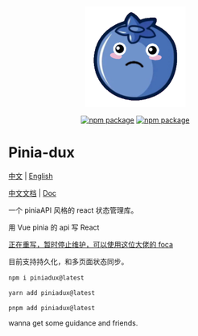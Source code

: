 <p align="center">
  <a href="https://sooniter.github.io/pinia-dux/#/" target="_blank" rel="noopener noreferrer">
    <img width="200" src="https://github.com/SoonIter/pinia-dux/blob/master/docs/assets/logo.png?raw=true" alt="Pinia logo">
  </a>
</p>

<p align="center">
  <a href="https://npmjs.com/package/piniadux"><img src="https://badgen.net/npm/v/piniadux" alt="npm package"></a>
  <a href="https://github.com/SoonIter/pinia-dux"><img src="https://badgen.net/github/last-commit/sooniter/pinia-dux" alt="npm package"></a>
</p>

# Pinia-dux

[中文](./README.md) | [English](./README.en-US.md)

[中文文档](https://sooniter.github.io/pinia-dux/#/zh-CN) | [Doc](https://sooniter.github.io/pinia-dux/)

一个 piniaAPI 风格的 react 状态管理库。

用 Vue pinia 的 api 写 React

[正在重写，暂时停止维护，可以使用这位大佬的 foca](https://github.com/foca-js/foca)

目前支持持久化，和多页面状态同步。

```shell
npm i piniadux@latest
```

```shell
yarn add piniadux@latest
```

```shell
pnpm add piniadux@latest
```

wanna get some guidance and friends.
